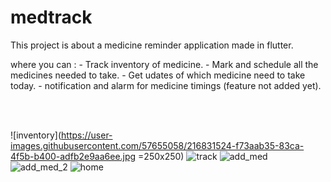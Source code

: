 # medtrack

This project is about a medicine reminder application made in flutter.

where you can :
    - Track inventory of medicine.
    - Mark and schedule all the medicines needed to take.
    - Get udates of which medicine need to take today.
    - notification and alarm for medicine timings (feature not added yet).
    

<br>
<br>
    
    

![inventory](https://user-images.githubusercontent.com/57655058/216831524-f73aab35-83ca-4f5b-b400-adfb2e9aa6ee.jpg  =250x250)
![track](https://user-images.githubusercontent.com/57655058/216831529-f9e57d24-529f-4852-80b2-18d1e7316c5b.jpg)
![add_med](https://user-images.githubusercontent.com/57655058/216831530-741e4831-3cb1-4e4d-8639-745ae18281d9.jpg)
![add_med_2](https://user-images.githubusercontent.com/57655058/216831533-5d6f21b7-c531-470c-b4a4-c585c182d365.jpg)
![home](https://user-images.githubusercontent.com/57655058/216831534-28eef016-57bf-4e8f-895c-fa9c288b2c8f.jpg)

